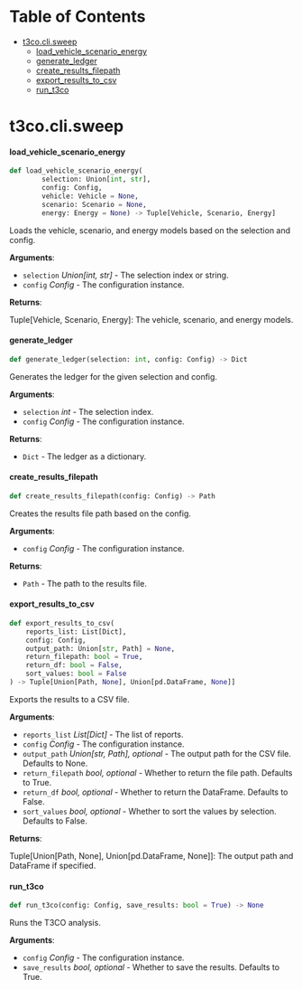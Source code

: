 # Table of Contents

* [t3co.cli.sweep](#t3co.cli.sweep)
  * [load\_vehicle\_scenario\_energy](#t3co.cli.sweep.load_vehicle_scenario_energy)
  * [generate\_ledger](#t3co.cli.sweep.generate_ledger)
  * [create\_results\_filepath](#t3co.cli.sweep.create_results_filepath)
  * [export\_results\_to\_csv](#t3co.cli.sweep.export_results_to_csv)
  * [run\_t3co](#t3co.cli.sweep.run_t3co)

<a id="t3co.cli.sweep"></a>

# t3co.cli.sweep

<a id="t3co.cli.sweep.load_vehicle_scenario_energy"></a>

#### load\_vehicle\_scenario\_energy

```python
def load_vehicle_scenario_energy(
        selection: Union[int, str],
        config: Config,
        vehicle: Vehicle = None,
        scenario: Scenario = None,
        energy: Energy = None) -> Tuple[Vehicle, Scenario, Energy]
```

Loads the vehicle, scenario, and energy models based on the selection and config.

**Arguments**:

- `selection` _Union[int, str]_ - The selection index or string.
- `config` _Config_ - The configuration instance.
  

**Returns**:

  Tuple[Vehicle, Scenario, Energy]: The vehicle, scenario, and energy models.

<a id="t3co.cli.sweep.generate_ledger"></a>

#### generate\_ledger

```python
def generate_ledger(selection: int, config: Config) -> Dict
```

Generates the ledger for the given selection and config.

**Arguments**:

- `selection` _int_ - The selection index.
- `config` _Config_ - The configuration instance.
  

**Returns**:

- `Dict` - The ledger as a dictionary.

<a id="t3co.cli.sweep.create_results_filepath"></a>

#### create\_results\_filepath

```python
def create_results_filepath(config: Config) -> Path
```

Creates the results file path based on the config.

**Arguments**:

- `config` _Config_ - The configuration instance.
  

**Returns**:

- `Path` - The path to the results file.

<a id="t3co.cli.sweep.export_results_to_csv"></a>

#### export\_results\_to\_csv

```python
def export_results_to_csv(
    reports_list: List[Dict],
    config: Config,
    output_path: Union[str, Path] = None,
    return_filepath: bool = True,
    return_df: bool = False,
    sort_values: bool = False
) -> Tuple[Union[Path, None], Union[pd.DataFrame, None]]
```

Exports the results to a CSV file.

**Arguments**:

- `reports_list` _List[Dict]_ - The list of reports.
- `config` _Config_ - The configuration instance.
- `output_path` _Union[str, Path], optional_ - The output path for the CSV file. Defaults to None.
- `return_filepath` _bool, optional_ - Whether to return the file path. Defaults to True.
- `return_df` _bool, optional_ - Whether to return the DataFrame. Defaults to False.
- `sort_values` _bool, optional_ - Whether to sort the values by selection. Defaults to False.
  

**Returns**:

  Tuple[Union[Path, None], Union[pd.DataFrame, None]]: The output path and DataFrame if specified.

<a id="t3co.cli.sweep.run_t3co"></a>

#### run\_t3co

```python
def run_t3co(config: Config, save_results: bool = True) -> None
```

Runs the T3CO analysis.

**Arguments**:

- `config` _Config_ - The configuration instance.
- `save_results` _bool, optional_ - Whether to save the results. Defaults to True.

